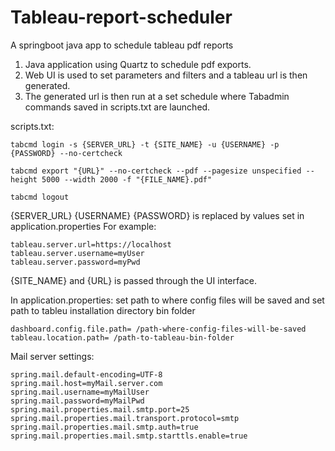 # Tableau-report-scheduler
A springboot java app to schedule tableau pdf reports

1. Java application using Quartz to schedule pdf exports.
2. Web UI is used to set parameters and filters and a tableau url is then generated.
3. The generated url is then run at a set schedule where Tabadmin commands saved
in scripts.txt are launched.

scripts.txt:
```
tabcmd login -s {SERVER_URL} -t {SITE_NAME} -u {USERNAME} -p {PASSWORD} --no-certcheck

tabcmd export "{URL}" --no-certcheck --pdf --pagesize unspecified --height 5000 --width 2000 -f "{FILE_NAME}.pdf"

tabcmd logout
```

{SERVER_URL} {USERNAME} {PASSWORD} is replaced by values set in application.properties
For example:
```
tableau.server.url=https://localhost
tableau.server.username=myUser
tableau.server.password=myPwd
```
{SITE_NAME} and {URL} is passed through the UI interface.

In application.properties:
set path to where config files will be saved and set path to tableu installation directory bin folder
```
dashboard.config.file.path= /path-where-config-files-will-be-saved
tableau.location.path= /path-to-tableau-bin-folder
```
Mail server settings:
```
spring.mail.default-encoding=UTF-8
spring.mail.host=myMail.server.com
spring.mail.username=myMailUser
spring.mail.password=myMailPwd
spring.mail.properties.mail.smtp.port=25
spring.mail.properties.mail.transport.protocol=smtp
spring.mail.properties.mail.smtp.auth=true
spring.mail.properties.mail.smtp.starttls.enable=true
```
